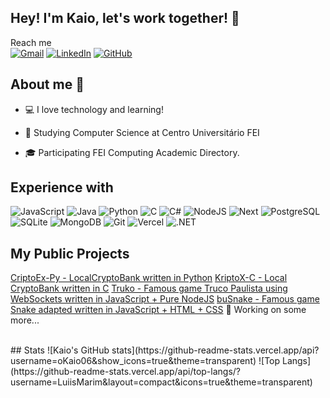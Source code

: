 ## Hey! I'm Kaio, let's work together!  👋
Reach me 
<br>
[![Gmail](https://img.shields.io/badge/Gmail-333333?style=for-the-badge&logo=gmail&logoColor=red)](mailto:kposansky@gmail.com)
[![LinkedIn](https://img.shields.io/badge/LinkedIn-0077B5?style=for-the-badge&logo=linkedin&logoColor=white)](https://www.linkedin.com/in/kaio-santos-a721aa31a/)
[![GitHub](https://img.shields.io/badge/GitHub-100000?style=for-the-badge&logo=github&logoColor=white)](https://github.com/oKaio06)

## About me 💬

- 💻 I love technology and learning!

- 🏢 Studying Computer Science at Centro Universitário FEI

- 🎓 Participating FEI Computing Academic Directory.

## Experience with 
![JavaScript](https://img.shields.io/badge/JavaScript-F7DF1E?style=for-the-badge&logo=javascript&logoColor=black)
![Java](https://img.shields.io/badge/java-%23ED8B00.svg?style=for-the-badge&logo=openjdk&logoColor=white)
![Python](https://img.shields.io/badge/python-3670A0?style=for-the-badge&logo=python&logoColor=ffdd54)
![C](https://img.shields.io/badge/C-00599C?style=for-the-badge&logo=c&logoColor=white)
![C#](https://img.shields.io/badge/C%23-239120?style=for-the-badge&logo=c-sharp&logoColor=white)
![NodeJS](https://img.shields.io/badge/node.js-6DA55F?style=for-the-badge&logo=node.js&logoColor=white)
![Next](https://img.shields.io/badge/Next-black?style=for-the-badge&logo=next.js&logoColor=white)
![PostgreSQL](https://img.shields.io/badge/PostgreSQL-000?style=for-the-badge&logo=postgresql)
![SQLite](https://img.shields.io/badge/SQLite-000?style=for-the-badge&logo=sqlite&logoColor=07405E)
![MongoDB](https://img.shields.io/badge/MongoDB-%234ea94b.svg?style=for-the-badge&logo=mongodb&logoColor=white)
![Git](https://img.shields.io/badge/GIT-E44C30?style=for-the-badge&logo=git&logoColor=white)
![Vercel](https://img.shields.io/badge/vercel-%23000000.svg?style=for-the-badge&logo=vercel&logoColor=white)
![.NET](https://img.shields.io/badge/.NET-5C2D91?style=for-the-badge&logo=.net&logoColor=white)

## My Public Projects
[CriptoEx-Py - LocalCryptoBank written in Python](https://github.com/oKaio06/CriptoEx-Py)
[KriptoX-C - Local CryptoBank written in C](https://github.com/oKaio06/KriptoX-C-Adm)
[Truko - Famous game Truco Paulista using WebSockets written in JavaScript + Pure NodeJS](https://github.com/oKaio06/truko)
[buSnake - Famous game Snake adapted written in JavaScript + HTML + CSS](https://github.com/oKaio06/buSnake)
👀 Working on some more...

<br>
## Stats
![Kaio's GitHub stats](https://github-readme-stats.vercel.app/api?username=oKaio06&show_icons=true&theme=transparent)
![Top Langs](https://github-readme-stats.vercel.app/api/top-langs/?username=LuiisMarim&layout=compact&icons=true&theme=transparent)

<!--
**oKaio06/oKaio06** is a ✨ _special_ ✨ repository because its `README.md` (this file) appears on your GitHub profile.

Here are some ideas to get you started:

- 🔭 I’m currently working on ...
- 🌱 I’m currently learning ...
- 👯 I’m looking to collaborate on ...
- 🤔 I’m looking for help with ...
- 💬 Ask me about ...
- 📫 How to reach me: ...
- 😄 Pronouns: ...
- ⚡ Fun fact: ...
-->
